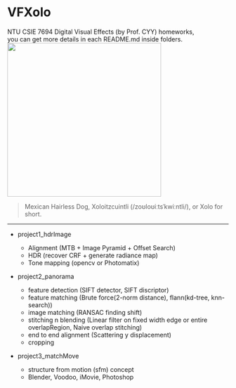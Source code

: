 # VFXolo
NTU CSIE 7694 Digital Visual Effects (by Prof. CYY) homeworks,   
you can get more details in each README.md inside folders.   
<img src="https://s3.amazonaws.com/cdn-origin-etr.akc.org/wp-content/uploads/2017/11/12212255/Xoloitzcuintli-on-White-06.jpg" width="350">  
> Mexican Hairless Dog, Xoloitzcuintli (/zoʊloʊiːtsˈkwiːntli/), or Xolo for short.  

---

* project1_hdrImage
  * Alignment (MTB + Image Pyramid + Offset Search)
  * HDR (recover CRF + generate radiance map)
  * Tone mapping (opencv or Photomatix)
* project2_panorama
  * feature detection (SIFT detector, SIFT discriptor)
  * feature matching (Brute force(2-norm distance), flann(kd-tree, knn-search))
  * image matching (RANSAC finding shift)
  * stitching n blending (Linear filter on fixed width edge or entire overlapRegion, Naive overlap stitching)
  * end to end alignment (Scattering y displacement)
  * cropping

* project3_matchMove
  * structure from motion (sfm) concept
  * Blender, Voodoo, iMovie, Photoshop
